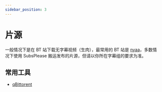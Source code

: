 ```yaml
---
sidebar_position: 3
---
```


# 片源

一般情况下是在 BT 站下载无字幕视频（生肉），最常用的 BT 站是 [nyaa](https://nyaa.si/)，多数情况下使用 SubsPlease 搬运发布的片源，但请以你所在字幕组的要求为准。

## 常用工具

- [qBittorent](https://github.com/qbittorrent/qBittorrent)
